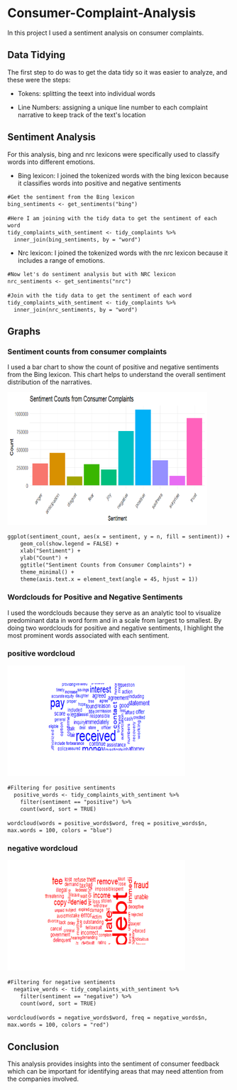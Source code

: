 # Consumer-Complaint-Analysis
In this project I used a sentiment analysis on consumer complaints.

## Data Tidying
The first step to do was to get the data tidy so it was easier to analyze, and these were the steps:

- Tokens: splitting the teext into individual words

- Line Numbers: assigning a unique line number to each complaint narrative to keep track of the text's location


## Sentiment Analysis
For this analysis, bing and nrc lexicons were specifically used to classify words into different emotions.

- Bing lexicon: I joined the tokenized words with the bing lexicon because it classifies words into positive and negative sentiments
```
#Get the sentiment from the Bing lexicon
bing_sentiments <- get_sentiments("bing")

#Here I am joining with the tidy data to get the sentiment of each word
tidy_complaints_with_sentiment <- tidy_complaints %>%
  inner_join(bing_sentiments, by = "word")
```

- Nrc lexicon: I joined the tokenized words with the nrc lexicon because it includes a range of emotions.
```
#Now let's do sentiment analysis but with NRC lexicon 
nrc_sentiments <- get_sentiments("nrc")

#Join with the tidy data to get the sentiment of each word
tidy_complaints_with_sentiment <- tidy_complaints %>%
  inner_join(nrc_sentiments, by = "word")
```

## Graphs
### Sentiment counts from consumer complaints
I used a bar chart to show the count of positive and negative sentiments from the Bing lexicon. This chart helps to understand the overall sentiment distribution of the narratives.

<img src="ConsumerCompalintsFolder/sentimentCountsGraph.png" height = 300, width = 450>

```
ggplot(sentiment_count, aes(x = sentiment, y = n, fill = sentiment)) +
    geom_col(show.legend = FALSE) +
    xlab("Sentiment") +
    ylab("Count") +
    ggtitle("Sentiment Counts from Consumer Complaints") +
    theme_minimal() +
    theme(axis.text.x = element_text(angle = 45, hjust = 1))
```

### Wordclouds for Positive and Negative Sentiments
I used the wordclouds because they serve as an analytic tool to visualize predominant data in word form and in a scale from largest to smallest.
By doing two wordclouds for positive and negative sentiments, I highlight the most prominent words associated with each sentiment.

### positive wordcloud
<img src="ConsumerCompalintsFolder/positiveWordCloud.png" height = 250, width = 400>

```
#Filtering for positive sentiments
  positive_words <- tidy_complaints_with_sentiment %>%
    filter(sentiment == "positive") %>%
    count(word, sort = TRUE)

wordcloud(words = positive_words$word, freq = positive_words$n, max.words = 100, colors = "blue")
```

### negative wordcloud
<img src="ConsumerCompalintsFolder/negativeWordCloud.png" height = 250, width = 400>

```
#Filtering for negative sentiments
  negative_words <- tidy_complaints_with_sentiment %>%
    filter(sentiment == "negative") %>%
    count(word, sort = TRUE)

wordcloud(words = negative_words$word, freq = negative_words$n, max.words = 100, colors = "red") 
```

## Conclusion
This analysis provides insights into the sentiment of consumer feedback which can be important for identifying areas that may need attention from the companies involved.

